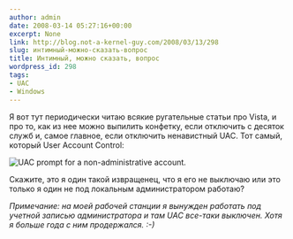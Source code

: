 ```yaml
---
author: admin
date: 2008-03-14 05:27:16+00:00
excerpt: None
link: http://blog.not-a-kernel-guy.com/2008/03/13/298
slug: интимный-можно-сказать-вопрос
title: Интимный, можно сказать, вопрос
wordpress_id: 298
tags:
- UAC
- Windows
---
```


Я вот тут периодически читаю всякие ругательные статьи про Vista, и про то, как из нее можно выпилить конфетку, если отключить с десяток служб и, самое главное, если отключить ненавистный UAC. Тот самый, который User Account Control:

![UAC prompt for a non-administrative account.](/2008/03/uac.png)

Скажите, это я один такой извращенец, что я его не выключаю или это только я один не под локальным администратором работаю?

_Примечание: на моей рабочей станции я вынужден работать под учетной записью администратора и там UAC все-таки выключен. Хотя я больше года с ним продержался. :-)_
